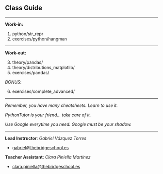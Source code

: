 ## **Class Guide**

---------

**Work-in:**

1. python/str_repr
2. exercises/python/hangman

---------

**Work-out:**

3. theory/pandas/
4. theory/distributions_matplotlib/
5. exercises/pandas/

*BONUS*:

6. exercises/complete_advanced/

---------

*Remember, you have many cheatsheets. Learn to use it.*

*PythonTutor is your friend... take care of it.*

*Use Google everytime you need. Google must be your shadow.*

---------

**Lead Instructor**: *Gabriel Vázquez Torres*

- gabriel@thebridgeschool.es

**Teacher Assistant**: *Clara Piniella Martinez*

- clara.piniella@thebridgeschool.es